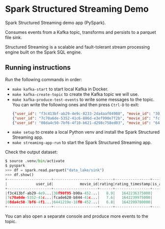 # Spark Structured Streaming Demo
Spark Structured Streaming demo app (PySpark).

Consumes events from a Kafka topic, transforms and persists to a parquet file sink.

Structured Streaming is a scalable and fault-tolerant stream processing engine built on the Spark SQL engine.

## Running instructions
Run the following commands in order:
* `make kafka-start` to start local Kafka in Docker.
* `make kafka-create-topic` to create the Kafka topic we will use.
* `make kafka-produce-test-events` to write some messages to the topic. You can write the following ones and then press `Ctrl-D` to exit:
    ```json
    {"user_id": "f3c413bf-ab29-4e9c-8233-2da4aaf04980", "movie_id": "30f90f95-b90a-452f-a934-162eb10437c7", "rating": 8.9, "rating_timestamp": 1642236375000}
    {"user_id": "7c70a6de-5352-41c6-886d-e3ef990e7f2b", "movie_id": "fcade620-b844-41cc-bc40-e244f334e6e0", "rating": 7.6, "rating_timestamp": 1642239975000}
    {"user_id": "08da4c50-7bf6-4f10-b621-d298c758ed03", "movie_id": "6441219e-18f0-452b-953d-d2278f47b68f", "rating": 6.8, "rating_timestamp": 1642209780000}
    ```
* `make setup` to create a local Python venv and install the Spark Structured Streaming app.
* `make streaming-app-run` to start the Spark Structured Streaming app.

Check the output dataset:

```python
$ source .venv/bin/activate
$ pyspark
>>> df = spark.read.parquet("data_lake/sink")
>>> df.show()                                                                   
+--------------------+--------------------+------+----------------+-----------+
|             user_id|            movie_id|rating|rating_timestamp|is_approved|
+--------------------+--------------------+------+----------------+-----------+
|f3c413bf-ab29-4e9...|30f90f95-b90a-452...|   8.9|   1642236375000|       true|
|7c70a6de-5352-41c...|fcade620-b844-41c...|   7.6|   1642239975000|       true|
|08da4c50-7bf6-4f1...|6441219e-18f0-452...|   6.8|   1642209780000|      false|
+--------------------+--------------------+------+----------------+-----------+
```


You can also open a separate console and produce more events to the topic.
